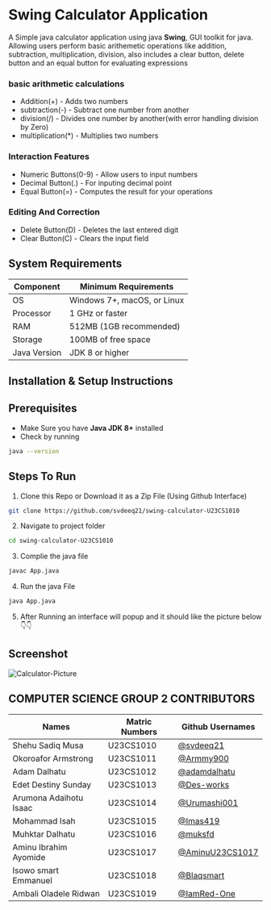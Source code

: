 # Swing Calculator Application

A Simple java calculator application using java **Swing**, GUI toolkit for java. Allowing users perform basic arithemetic operations like addition, subtraction, multiplication, division, also includes a clear button, delete button and an equal button for evaluating expressions

### basic arithmetic calculations

- Addition(+) - Adds two numbers
- subtraction(-) - Subtract one number from another
- division(/) - Divides one number by another(with error handling division by Zero)
- multiplication(\*) - Multiplies two numbers

### Interaction Features

- Numeric Buttons(0-9) - Allow users to input numbers
- Decimal Button(.) - For inputing decimal point
- Equal Button(=) - Computes the result for your operations

### Editing And Correction

- Delete Button(D) - Deletes the last entered digit
- Clear Button(C) - Clears the input field

## System Requirements

| Component    | Minimum Requirements        |
| ------------ | --------------------------- |
| OS           | Windows 7+, macOS, or Linux |
| Processor    | 1 GHz or faster             |
| RAM          | 512MB (1GB recommended)     |
| Storage      | 100MB of free space         |
| Java Version | JDK 8 or higher             |

## Installation & Setup Instructions

## Prerequisites

- Make Sure you have **Java JDK 8+** installed
- Check by running

```bash
java --version
```

## Steps To Run

1. Clone this Repo or Download it as a Zip File (Using Github Interface)

```bash
git clone https://github.com/svdeeq21/swing-calculator-U23CS1010
```

2. Navigate to project folder

```bash
cd swing-calculator-U23CS1010
```

3. Complie the java file

```bash
javac App.java
```

4.  Run the java File

```bash
java App.java
```

5. After Running an interface will popup and it should like the picture below 👇👇

## Screenshot

![Calculator-Picture](./images/calculator-img.png)

## COMPUTER SCIENCE GROUP 2 CONTRIBUTORS

| Names                  | Matric Numbers | Github Usernames                                     |
| ---------------------- | -------------- | ---------------------------------------------------- |
| Shehu Sadiq Musa       | U23CS1010      | [@svdeeq21](https://github.com/svdeeq21)             |
| Okoroafor Armstrong    | U23CS1011      | [@Armmy900](https://github.com/Armmy900/)            |
| Adam Dalhatu           | U23CS1012      | [@adamdalhatu](https://github.com/iamRed-One)        |
| Edet Destiny Sunday    | U23CS1013      | [@Des-works](https://github.com/Des-works)           |
| Arumona Adaihotu Isaac | U23CS1014      | [@Urumashi001](https://github.com/Urumashi001)       |
| Mohammad Isah          | U23CS1015      | [@Imas419](https://github.com/Imas419)               |
| Muhktar Dalhatu        | U23CS1016      | [@muksfd](https://github.com/muksfd)                 |
| Aminu Ibrahim Ayomide  | U23CS1017      | [@AminuU23CS1017](https://github.com/AminuU23CS1017) |
| Isowo smart Emmanuel   | U23CS1018      | [@Blaqsmart](https://github.com/Blaqsmart)           |
| Ambali Oladele Ridwan  | U23CS1019      | [@IamRed-One](https://github.com/iamRed-One)         |
